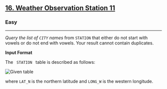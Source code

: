<!-- Question Link -->
<h2>
 <a href="https://www.hackerrank.com/challenges/weather-observation-station-11/">16. Weather Observation Station 11

 </a>
</h2>

<!-- Difficulty -->
<h3>Easy</h3>
<!-- separator -->
<hr>

<!-- Description -->
<div>
 <p> 
  <em> Query the list of <code>CITY</code> names</em> from <code>STATION</code> that either do not start with vowels or do not end with vowels. Your result cannot contain duplicates.

**Input Format**

The <code> STATION </code> table is described as follows:

 </p>
<!--Given (Input)  -->

![Given table](https://s3.amazonaws.com/hr-challenge-images/9336/1449345840-5f0a551030-Station.jpg)

<!-- condition (Assumption) -->
<p>where <code>LAT_N</code> is the northern latitude and <code>LONG_W</code> is the western longitude.</p>

<!-- Output  -->
</div>

